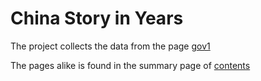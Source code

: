 # China Story in Years

The project collects the data from the page
[gov1](http://www.gov.cn/test/2009-10/09/content_1434362.htm "gov1")

The pages alike is found in the summary page of
[contents](http://www.gov.cn/guoqing/2009-10/09/content_2582666.htm "contents")
